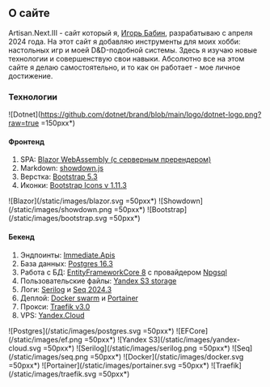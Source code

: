 ## О сайте

Artisan.Next.III - сайт который я, [Игорь Бабин](https://github.com/MindHardt), разрабатываю с
апреля 2024 года. На этот сайт я добавляю инструменты для моих хобби:
настольных игр и моей D&D-подобной системы. Здесь я изучаю новые технологии и совершенствую свои навыки.
Абсолютно все на этом сайте я делаю самостоятельно, и то как он работает - мое личное достижение.

### Технологии
![Dotnet](https://github.com/dotnet/brand/blob/main/logo/dotnet-logo.png?raw=true =150pxx*)

#### Фронтенд
1. SPA: [Blazor WebAssembly (с серверным пререндером)](https://learn.microsoft.com/ru-ru/aspnet/core/blazor/?view=aspnetcore-8.0)
2. Markdown: [showdown.js](https://showdownjs.com/)
3. Верстка: [Bootstrap 5.3](https://getbootstrap.com/)
4. Иконки: [Bootstrap Icons v 1.11.3](https://icons.getbootstrap.com/)

![Blazor](/static/images/blazor.svg =50pxx*) 
![Showdown](/static/images/showdown.png =50pxx*) 
![Bootstrap](/static/images/bootstrap.svg =50pxx*) 

#### Бекенд
1. Эндпоинты: [Immediate.Apis](https://github.com/ImmediatePlatform/Immediate.Apis)
2. База данных: [Postgres 16.3](https://www.postgresql.org/)
3. Работа с БД: [EntityFrameworkCore 8](https://learn.microsoft.com/ru-ru/ef/core/) с провайдером [Npgsql](https://www.npgsql.org/efcore/)
4. Пользовательские файлы: [Yandex S3 storage](https://yandex.cloud/ru/services/storage)
5. Логи: [Serilog](https://serilog.net/) и [Seq 2024.3](https://datalust.co/seq)
6. Деплой: [Docker swarm](https://docs.docker.com/engine/swarm/) и [Portainer](https://www.portainer.io/)
7. Прокси: [Traefik v3.0](https://traefik.io/)
8. VPS: [Yandex.Cloud](https://yandex.cloud/ru/)

![Postgres](/static/images/postgres.svg =50pxx*) 
![EFCore](/static/images/ef.png =50pxx*) 
![Yandex S3](/static/images/yandex-cloud.svg =50pxx*)
![Serilog](/static/images/serilog.png =50pxx*)
![Seq](/static/images/seq.png =50pxx*)
![Docker](/static/images/docker.svg =50pxx*)
![Portainer](/static/images/portainer.svg =50pxx*)
![Traefik](/static/images/traefik.svg =50pxx*)

  
